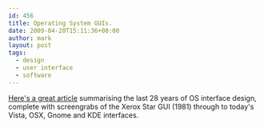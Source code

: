 ```yaml
---
id: 456
title: Operating System GUIs.
date: 2009-04-20T15:11:36+00:00
author: mark
layout: post
tags:
  - design
  - user interface
  - software
---
```

[Here's a great article](http://www.webdesignerdepot.com/2009/03/operating-system-interface-design-between-1981-2009/) summarising the last 28 years of OS interface design, complete with screengrabs of the Xerox Star GUI (1981) through to today's Vista, OSX, Gnome and KDE interfaces.

